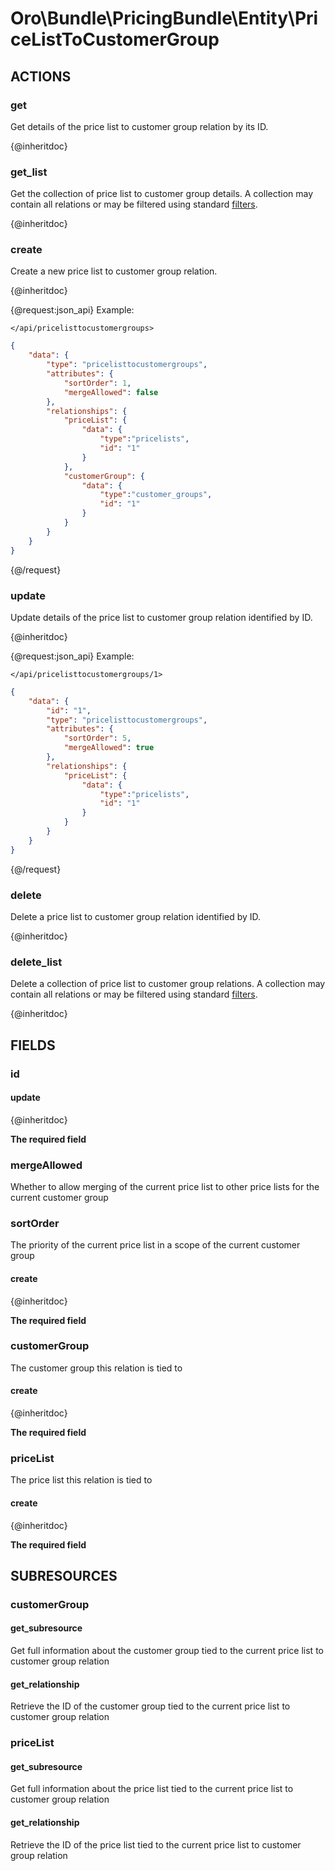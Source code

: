 # Oro\Bundle\PricingBundle\Entity\PriceListToCustomerGroup

## ACTIONS

### get

Get details of the price list to customer group relation by its ID.

{@inheritdoc}

### get_list

Get the collection of price list to customer group details. A collection may contain all relations or may be filtered using standard <a href="https://www.orocommerce.com/documentation/current/dev-guide/integration#filters">filters</a>.

{@inheritdoc}

### create

Create a new price list to customer group relation.

{@inheritdoc}

{@request:json_api}
Example:

`</api/pricelisttocustomergroups>`

```JSON
{
    "data": {
        "type": "pricelisttocustomergroups",
        "attributes": {
            "sortOrder": 1,
            "mergeAllowed": false
        },
        "relationships": {
            "priceList": {
                "data": {
                    "type":"pricelists",
                    "id": "1"
                }
            },
            "customerGroup": {
                "data": {
                    "type":"customer_groups",
                    "id": "1"
                }
            }
        }
    }
}
```
{@/request}

### update

Update details of the price list to customer group relation identified by ID.

{@inheritdoc}

{@request:json_api}
Example:

`</api/pricelisttocustomergroups/1>`
 
```JSON
{
    "data": {
        "id": "1",
        "type": "pricelisttocustomergroups",
        "attributes": {
            "sortOrder": 5,
            "mergeAllowed": true
        },
        "relationships": {
            "priceList": {
                "data": {
                    "type":"pricelists",
                    "id": "1"
                }
            }
        }
    }
}
```
{@/request}

### delete

Delete a price list to customer group relation identified by ID.

{@inheritdoc}

### delete_list

Delete a collection of price list to customer group relations. A collection may contain all relations or may be filtered using standard <a href="https://www.orocommerce.com/documentation/current/dev-guide/integration#filters">filters</a>.

{@inheritdoc}

## FIELDS

### id

#### update

{@inheritdoc}

**The required field**

### mergeAllowed

Whether to allow merging of the current price list to other price lists for the current customer group

### sortOrder

The priority of the current price list in a scope of the current customer group

#### create

{@inheritdoc}

**The required field**

### customerGroup

The customer group this relation is tied to

#### create

{@inheritdoc}

**The required field**

### priceList

The price list this relation is tied to

#### create

{@inheritdoc}

**The required field**


## SUBRESOURCES

### customerGroup

#### get_subresource

Get full information about the customer group tied to the current price list to customer group relation

#### get_relationship

Retrieve the ID of the customer group tied to the current price list to customer group relation

### priceList

#### get_subresource

Get full information about the price list tied to the current price list to customer group relation

#### get_relationship

Retrieve the ID of the price list tied to the current price list to customer group relation
